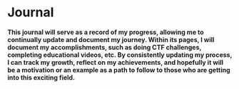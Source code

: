 # Journal
**This journal will serve as a record of my progress, allowing me to continually update and document my journey. Within its pages, I will document my accomplishments, such as doing CTF challenges, completing educational videos, etc. By consistently updating my process, I can track my growth, reflect on my achievements, and hopefully it will be a motivation or an example as a path to follow to those who are getting into this exciting field.**
